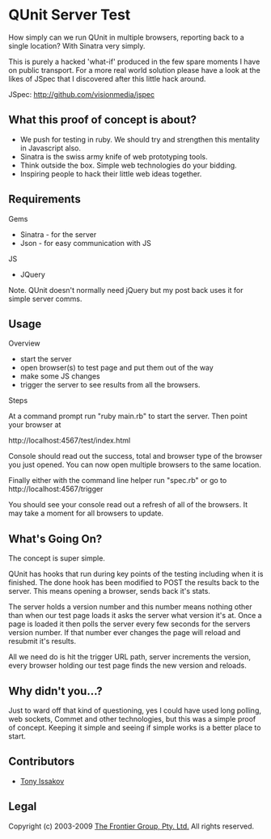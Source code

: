 QUnit Server Test
=========

How simply can we run QUnit in multiple browsers, reporting back to a single location? With Sinatra very simply.

This is purely a hacked 'what-if' produced in the few spare moments I have on public transport. For a more real world solution please have a look at the likes of JSpec that I discovered after this little hack around. 

JSpec: http://github.com/visionmedia/jspec

What this proof of concept is about?
------------------------------------

* We push for testing in ruby. We should try and strengthen this mentality in Javascript also.
* Sinatra is the swiss army knife of web prototyping tools.
* Think outside the box. Simple web technologies do your bidding.
* Inspiring people to hack their little web ideas together.

Requirements
------------

Gems
* Sinatra - for the server
* Json - for easy communication with JS

JS
* JQuery

Note. QUnit doesn't normally need jQuery but my post back uses it for simple server comms.

Usage
-----

Overview

* start the server
* open browser(s) to test page and put them out of the way
* make some JS changes
* trigger the server to see results from all the browsers.

Steps

At a command prompt run "ruby main.rb" to start the server. Then point your browser at

http://localhost:4567/test/index.html

Console should read out the success, total and browser type of the browser you just opened. You can now open multiple browsers to the same location. 

Finally either with the command line helper run "spec.rb" or go to http://localhost:4567/trigger

You should see your console read out a refresh of all of the browsers. It may take a moment for all browsers to update.

What's Going On?
----------------

The concept is super simple.

QUnit has hooks that run during key points of the testing including when it is finished. The done hook has been modified to POST the results back to the server. This means opening a browser, sends back it's stats. 

The server holds a version number and this number means nothing other than when our test page loads it asks the server what version it's at. Once a page is loaded it then polls the server every few seconds for the servers version number. If that number ever changes the page will reload and resubmit it's results.

All we need do is hit the trigger URL path, server increments the version, every browser holding our test page finds the new version and reloads. 

Why didn't you...?
------------------

Just to ward off that kind of questioning, yes I could have used long polling, web sockets, Commet and other technologies, but this was a simple proof of concept. Keeping it simple and seeing if simple works is a better place to start.

Contributors
------------

* [Tony Issakov](http://github.com/tissak)

Legal
-----

Copyright (c) 2003-2009 [The Frontier Group, Pty. Ltd.](http://thefrontiergroup.com.au) All rights reserved.